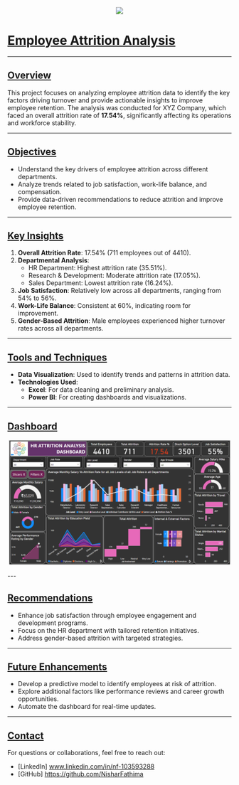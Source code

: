<p align="Center">
<img src="https://img.freepik.com/premium-photo/human-resources-hr-concept-search-employees_102583-6600.jpg">
</p>

# <ins>Employee Attrition Analysis</ins>

---

## <ins> Overview</ins>
This project focuses on analyzing employee attrition data to identify the key factors driving turnover and provide actionable insights to improve employee retention. The analysis was conducted for XYZ Company, which faced an overall attrition rate of **17.54%**, significantly affecting its operations and workforce stability.

---

## <ins>Objectives</ins>
- Understand the key drivers of employee attrition across different departments.
- Analyze trends related to job satisfaction, work-life balance, and compensation.
- Provide data-driven recommendations to reduce attrition and improve employee retention.

---

## <ins>Key Insights</ins>
1. **Overall Attrition Rate**: 17.54% (711 employees out of 4410).
2. **Departmental Analysis**:
   - HR Department: Highest attrition rate (35.51%).
   - Research & Development: Moderate attrition rate (17.05%).
   - Sales Department: Lowest attrition rate (16.24%).
3. **Job Satisfaction**: Relatively low across all departments, ranging from 54% to 56%.
4. **Work-Life Balance**: Consistent at 60%, indicating room for improvement.
5. **Gender-Based Attrition**: Male employees experienced higher turnover rates across all departments.

---

## <ins>Tools and Techniques</ins>
- **Data Visualization**: Used to identify trends and patterns in attrition data.
- **Technologies Used**: 
  - **Excel**: For data cleaning and preliminary analysis.
  - **Power BI**: For creating dashboards and visualizations.

---

## <ins> Dashboard </ins>
<p align="Center" >
<img src="https://github.com/NisharFathima/Data-Analytics-Projects-Portfolio/blob/Dashboard-Screenshots/HR%20Dashboard.png" width="500">
</p>   
---

## <ins>Recommendations</ins>
  - Enhance job satisfaction through employee engagement and development programs.
  - Focus on the HR department with tailored retention initiatives.
  - Address gender-based attrition with targeted strategies.

---

## <ins>Future Enhancements</ins>
- Develop a predictive model to identify employees at risk of attrition.
- Explore additional factors like performance reviews and career growth opportunities.
- Automate the dashboard for real-time updates.

---

##  <ins>Contact</ins>
For questions or collaborations, feel free to reach out:
- [LinkedIn] www.linkedin.com/in/nf-103593288
- [GitHub] https://github.com/NisharFathima
